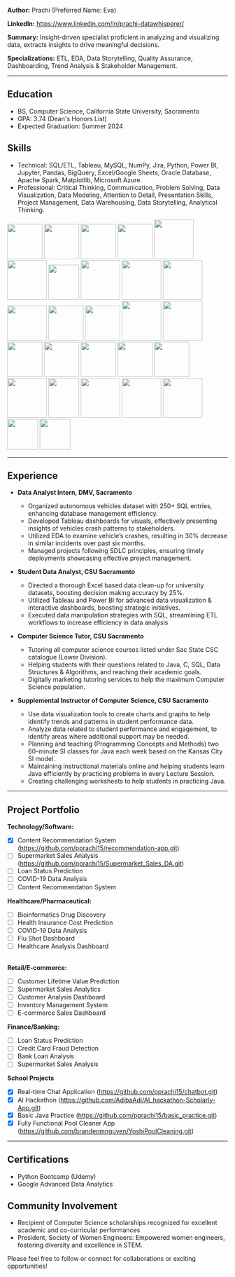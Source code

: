 
**Author:** Prachi (Preferred Name: Eva)

**LinkedIn:** https://www.linkedin.com/in/prachi-datawhisperer/

**Summary:** Insight-driven specialist proficient in analyzing and visualizing data, extracts insights to drive meaningful decisions.

**Specializations:** ETL, EDA, Data Storytelling, Quality Assurance, Dashboarding, Trend Analysis & Stakeholder Management.

-----------------------------------------------------------------------------------------------------------------


## Education
- BS, Computer Science, California State University, Sacramento
- GPA: 3.74 (Dean's Honors List)
- Expected Graduation: Summer 2024

## Skills
- Technical: SQL/ETL, Tableau, MySQL, NumPy, Jira, Python, Power BI, Jupyter, Pandas, BigQuery, Excel/Google Sheets, Oracle Database, Apache Spark, Matplotlib, Microsoft Azure.
- Professional: Critical Thinking, Communication, Problem Solving, Data Visualization, Data Modeling, Attention to Detail, Presentation Skills, Project Management, Data Warehousing, Data Storytelling, Analytical Thinking.

<img src="https://github.com/pprachi15/introduction/assets/116032314/650fefe9-040d-4264-9199-339819740bb0" width="80" height="80" />      <!-- Python -->
<img src="https://github.com/pprachi15/introduction/assets/116032314/0c174aef-f793-4a52-8b80-ceb431cf0cfa" width="80" height="80" />      <!-- SQL -->
<img src="https://github.com/pprachi15/introduction/assets/116032314/07564aff-efc3-4769-b650-9bec3f1b6d7d" width="80" height="80" />      <!-- Java  -->
<img src="https://github.com/pprachi15/introduction/assets/116032314/0966de8a-4ee7-4539-87a3-b80197160a75" width="80" height="80" />      <!-- Jupyter -->
<img src="https://github.com/pprachi15/introduction/assets/116032314/e70dc311-653e-4ac9-959a-90928f93bfe3" width="90" height="90" />        <!-- Apache Hadoop -->
<img src="https://github.com/pprachi15/introduction/assets/116032314/56f96a52-a170-4115-8190-ef2293f2375c" width="90" height="90" />        <!-- Apache Spark -->
<img src="https://github.com/pprachi15/introduction/assets/116032314/33163099-5606-4632-88d2-cfc725711a0f" width="70" height="80" />       <!-- Google Sheets -->
<img src="https://github.com/pprachi15/introduction/assets/116032314/7c4eeded-ca7d-4ece-bf3d-d11b9475aab3" width="90" height="90" />      <!-- MS Excel  -->
<img src="https://github.com/pprachi15/introduction/assets/116032314/62f457ca-c230-4507-b841-057a6d65099c" width="90" height="90" />     <!-- Tableau  -->
<img src="https://github.com/pprachi15/introduction/assets/116032314/b7d00bb7-a68e-49da-83c5-953358283695" width="90" height="90" />       <!-- Power BI -->
<img src="https://github.com/pprachi15/introduction/assets/116032314/b3c19589-2952-46de-80f3-fae7edd2c316" width="90" height="80" />       <!-- MS Powerpoint -->
<img src="https://github.com/pprachi15/introduction/assets/116032314/371d7bd2-cd54-4806-a3c7-d68030ee562f" width="80" height="80" />      <!-- SQL Database -->
<img src="https://github.com/pprachi15/introduction/assets/116032314/0d749af4-5a7f-43e7-8df9-4e605912dec5" width="80" height="80" />      <!-- Oracle -->
<img src="https://github.com/pprachi15/introduction/assets/116032314/d1ebfe9a-1371-4c59-8088-dbef9e8a3d17" width="90" height="90" />        <!-- Pandas -->
<img src="https://github.com/pprachi15/introduction/assets/116032314/d5b9b8d2-f64d-4d44-a3ca-b86639a80ab6" width="90" height="90" />        <!-- NumPy -->
<img src="https://github.com/pprachi15/introduction/assets/116032314/62c0a0b6-dfc5-4971-8707-e04d85d273ff" width="80" height="80" />        <!-- Matplotlib -->
<img src="https://github.com/pprachi15/introduction/assets/116032314/c68a5649-9860-4214-a057-550ffae90bb1" width="80" height="80" />      <!-- MySQL -->
<img src="https://github.com/pprachi15/introduction/assets/116032314/7f1324a8-6ee3-444d-a102-e977e5aff733" width="80" height="80" />        <!-- MS Azure -->
<img src="https://github.com/pprachi15/introduction/assets/116032314/86cc04c7-f16c-4447-8890-898574556d70" width="80" height="80" />        <!-- Google Cloud -->
<img src="https://github.com/pprachi15/introduction/assets/116032314/363223d3-ba8f-4f0a-9b8f-3185342bedb7" width="80" height="80" />        <!-- Jira -->
<img src="https://github.com/pprachi15/introduction/assets/116032314/5898fee2-4481-41b6-9a2b-dc7a6a124b80" width="90" height="90" />        <!-- HTML -->
<img src="https://github.com/pprachi15/introduction/assets/116032314/99d551d4-47eb-47b5-9f4d-d694506bd241" width="70" height="90" />        <!-- JS -->
<img src="https://github.com/pprachi15/introduction/assets/116032314/431cd6af-5806-442b-b46f-4c6d025ff4e3" width="90" height="90" />        <!-- CSS -->
<img src="https://github.com/pprachi15/introduction/assets/116032314/b0e07582-c3e3-43bf-9cd4-3e8b56c24b4f" width="90" height="90" />        <!-- React js -->
<img src="https://github.com/pprachi15/introduction/assets/116032314/38f15304-b31f-4343-87a6-d75fe97d071c" width="90" height="90" />        <!-- Node js -->
<img src="https://github.com/pprachi15/introduction/assets/116032314/7b46ae33-acdf-4e06-8e26-e530da1f9133" width="70" height="70" />        <!-- VS Code -->
<img src="https://github.com/pprachi15/introduction/assets/116032314/5884efd1-99a0-41e3-b4ac-f92bec7ad40f" width="70" height="70" />        <!-- Github -->

-----------------------------------------------------------------------------------------------------------------

## Experience
- **Data Analyst Intern, DMV, Sacramento**
    - Organized autonomous vehicles dataset with 250+ SQL entries, enhancing database management efficiency.
    - Developed Tableau dashboards for visuals, effectively presenting insights of vehicles crash patterns to stakeholders.
    - Utilized EDA to examine vehicle’s crashes, resulting in 30% decrease in similar incidents over past six months.
    - Managed projects following SDLC principles, ensuring timely deployments showcasing effective project management.

- **Student Data Analyst, CSU Sacramento**
    - Directed a thorough Excel based data clean-up for university datasets, boosting decision making accuracy by 25%.
    - Utilized Tableau and Power BI for advanced data visualization & interactive dashboards, boosting strategic initiatives.
    - Executed data manipulation strategies with SQL, streamlining ETL workflows to increase efficiency in data analysis

- **Computer Science Tutor, CSU Sacramento**
  - Tutoring all computer science courses listed under Sac State CSC catalogue (Lower Division).
  - Helping students with their questions related to Java, C, SQL, Data Structures & Algorithms, and reaching their academic goals.
  - Digitally marketing tutoring services to help the maximum Computer Science population.
 

- **Supplemental Instructor of Computer Science, CSU Sacramento**
  - Use data visualization tools to create charts and graphs to help identify trends and patterns in student performance data.
  - Analyze data related to student performance and engagement, to identify areas where additional support may be needed.
  - Planning and teaching (Programming Concepts and Methods) two 60-minute SI classes for Java each week based on the Kansas City SI model.
  - Maintaining instructional materials online and helping students learn Java efficiently by practicing problems in every Lecture Session.
  - Creating challenging worksheets to help students in practicing Java.

-----------------------------------------------------------------------------------------------------------------
## Project Portfolio

**Technology/Software:**

- [x] Content Recommendation System  (https://github.com/pprachi15/recommendation-app.git)
- [ ] Supermarket Sales Analysis (https://github.com/pprachi15/Supermarket_Sales_DA.git)
- [ ] Loan Status Prediction 
- [ ] COVID-19 Data Analysis
- [ ] Content Recommendation System

**Healthcare/Pharmaceutical:**

- [ ] Bioinformatics Drug Discovery 
- [ ] Health Insurance Cost Prediction 
- [ ] COVID-19 Data Analysis
- [ ] Flu Shot Dashboard
- [ ] Healthcare Analysis Dashboard
                                                                      

**Retail/E-commerce:**

- [ ] Customer Lifetime Value Prediction 
- [ ] Supermarket Sales Analytics 
- [ ] Customer Analysis Dashboard 
- [ ] Inventory Management System 
- [ ] E-commerce Sales Dashboard 

**Finance/Banking:**

- [ ] Loan Status Prediction 
- [ ] Credit Card Fraud Detection 
- [ ] Bank Loan Analysis 
- [ ] Supermarket Sales Analysis 

**School Projects**
- [x] Real-time Chat Application (https://github.com/pprachi15/chatbot.git)
- [x] AI Hackathon (https://github.com/AdibaAdi/AI_hackathon-Scholarly-App.git)
- [x] Basic Java Practice (https://github.com/pprachi15/basic_practice.git)
- [x] Fully Functional Pool Cleaner App (https://github.com/brandenmnguyen/YoshiPoolCleaning.git)

-----------------------------------------------------------------------------------------------------------------

## Certifications
- Python Bootcamp (Udemy)
- Google Advanced Data Analytics

## Community Involvement
- Recipient of Computer Science scholarships recognized for excellent academic and co-curricular performances
- President, Society of Women Engineers: Empowered women engineers, fostering diversity and excellence in STEM.

Please feel free to follow or connect for collaborations or exciting opportunities!
<!---
pprachi15/pprachi15 is a ✨ special ✨ repository because its `README.md` (this file) appears on your GitHub profile.
You can click the Preview link to take a look at your changes.
--->
